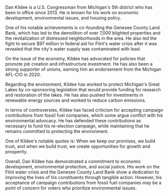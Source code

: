 Dan Kildee is a U.S. Congressman from Michigan's 5th district who has been in office since 2013. He is known for his work on economic development, environmental issues, and housing policy.

One of his notable achievements is co-founding the Genesee County Land Bank, which has led to the demolition of over 7,000 blighted properties and the revitalization of distressed neighborhoods in the area. He also led the fight to secure $97 million in federal aid for Flint's water crisis after it was revealed that the city's water supply was contaminated with lead.

On the issue of the economy, Kildee has advocated for policies that promote job creation and infrastructure investment. He has also been a strong supporter of unions, earning him an endorsement from the Michigan AFL-CIO in 2020.

Regarding the environment, Kildee has worked to protect Michigan's Great Lakes by co-sponsoring legislation that would provide funding for research and restoration of the lakes. He has also pushed for investments in renewable energy sources and worked to reduce carbon emissions.

In terms of controversies, Kildee has faced criticism for accepting campaign contributions from fossil fuel companies, which some argue conflict with his environmental advocacy. He has defended these contributions as necessary to fund his re-election campaign, while maintaining that he remains committed to protecting the environment.

One of Kildee's notable quotes is: When we keep our promises, we build trust, and when we build trust, we create opportunities for growth and prosperity.

Overall, Dan Kildee has demonstrated a commitment to economic development, environmental protection, and social justice. His work on the Flint water crisis and the Genesee County Land Bank show a dedication to improving the lives of his constituents through tangible action. However, his acceptance of campaign contributions from fossil fuel companies may be a point of concern for voters who prioritize environmental issues.
